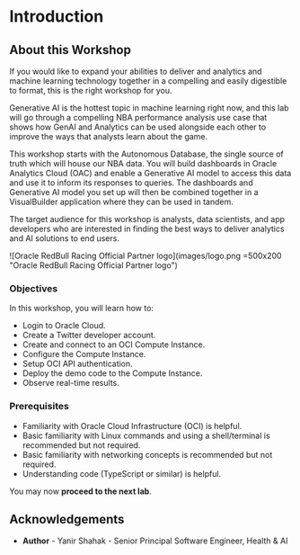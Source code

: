 # Introduction

## About this Workshop

If you would like to expand your abilities to deliver and analytics and machine learning technology together
in a compelling and easily digestible to format, this is the right workshop for you.

Generative AI is the hottest topic in machine learning right now, and this lab will go through a compelling NBA performance analysis use case that
shows how GenAI and Analytics can be used alongside each other to improve the ways that analysts learn about the game.

This workshop starts with the Autonomous Database, the single source of truth which will house our NBA data. You will build dashboards in Oracle Analytics Cloud (OAC) and enable a Generative AI model to access this data and use it to inform its responses to queries. The dashboards and Generative AI model you set up will then be combined together in a VisualBuilder application where they can be used in tandem.

The target audience for this workshop is analysts, data scientists, and app developers who are interested in finding the best ways to deliver analytics and AI solutions to end users. 

![Oracle RedBull Racing Official Partner logo](images/logo.png =500x200 "Oracle RedBull Racing Official Partner logo")

### Objectives

In this workshop, you will learn how to:

* Login to Oracle Cloud.
* Create a Twitter developer account.
* Create and connect to an OCI Compute Instance.
* Configure the Compute Instance.
* Setup OCI API authentication.
* Deploy the demo code to the Compute Instance.
* Observe real-time results.

### Prerequisites

* Familiarity with Oracle Cloud Infrastructure (OCI) is helpful.
* Basic familiarity with Linux commands and using a shell/terminal is recommended but not required.
* Basic familiarity with networking concepts is recommended but not required.
* Understanding code (TypeScript or similar) is helpful.

You may now **proceed to the next lab**.

## **Acknowledgements**

* **Author** - Yanir Shahak - Senior Principal Software Engineer, Health & AI
